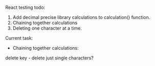 React testing todo:


1. Add decimal precise library calculations to calculation() function.
2. Chaining together calculations
3. Deleting one character at a time.

Current task:
- Chaining together calculations:

delete key - delete just single characters?